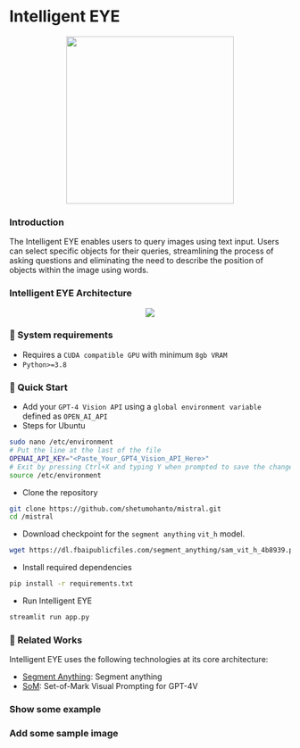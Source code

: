 # Intelligent EYE

<p align="center">
  <img width="300px" src="https://github.com/shetumohanto/mistral/assets/53278488/5343483e-5212-44bf-bb2a-2cc25a98d424">
</p>

### Introduction

The Intelligent EYE enables users to query images using text input. Users can select specific objects for their queries, streamlining the process of asking questions and eliminating the need to describe the position of objects within the image using words.

### Intelligent EYE Architecture
<p align="center">
  <img src="https://github.com/shetumohanto/mistral/assets/53278488/ba3c39fe-042b-44a9-8726-d1d7c154f029">
</p>

### 🔗 System requirements
* Requires a `CUDA compatible GPU` with minimum `8gb VRAM`
* `Python>=3.8`

### :rocket: Quick Start
* Add your `GPT-4 Vision API` using a `global environment variable` defined as `OPEN_AI_API`
* Steps for Ubuntu
```bash
sudo nano /etc/environment
# Put the line at the last of the file
OPENAI_API_KEY="<Paste_Your_GPT4_Vision_API_Here>"
# Exit by pressing Ctrl+X and typing Y when prompted to save the changes then press Enter
source /etc/environment
```

* Clone the repository
```bash
git clone https://github.com/shetumohanto/mistral.git
cd /mistral
```

* Download checkpoint for the `segment anything` `vit_h` model. 
```bash
wget https://dl.fbaipublicfiles.com/segment_anything/sam_vit_h_4b8939.pth
```

* Install required dependencies
```bash
pip install -r requirements.txt
```
* Run Intelligent EYE
```bash
streamlit run app.py
```
### 🔗 Related Works

Intelligent EYE uses the following technologies at its core architecture:
- [Segment Anything](https://github.com/facebookresearch/segment-anything): Segment anything
- [SoM](https://github.com/microsoft/SoM): Set-of-Mark Visual Prompting for GPT-4V

### Show some example
### Add some sample image

